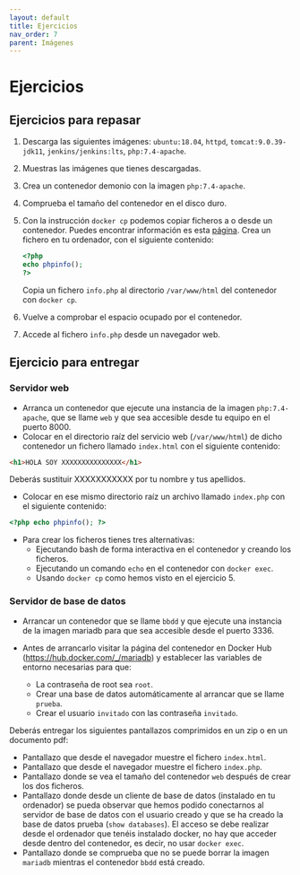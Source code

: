 ```yaml
---
layout: default
title: Ejercicios
nav_order: 7
parent: Imágenes
---
```

# Ejercicios

## Ejercicios para repasar

1. Descarga las siguientes imágenes: `ubuntu:18.04`, `httpd`, `tomcat:9.0.39-jdk11`, `jenkins/jenkins:lts`, `php:7.4-apache`.
2. Muestras las imágenes que tienes descargadas.
3. Crea un contenedor demonio con la imagen `php:7.4-apache`.
4. Comprueba el tamaño del contenedor en el disco duro.
5. Con la instrucción `docker cp` podemos copiar ficheros a o desde un contenedor. Puedes encontrar información es esta [página](https://docs.docker.com/engine/reference/commandline/cp/). 
    Crea un fichero en tu ordenador, con el siguiente contenido:

    ```php
    <?php
    echo phpinfo();
    ?>
    ```
    Copia un fichero `info.php` al directorio `/var/www/html` del contenedor con `docker cp`.
6. Vuelve a comprobar el espacio ocupado por el contenedor.
7. Accede al fichero `info.php` desde un navegador web.

## Ejercicio para entregar

### Servidor web

* Arranca un contenedor que ejecute una instancia de la imagen `php:7.4-apache`, que se llame `web` y que sea accesible desde tu equipo en el puerto 8000.
* Colocar en el directorio raíz del servicio web (`/var/www/html`) de dicho contenedor un fichero llamado `index.html` con el siguiente contenido:

```html
<h1>HOLA SOY XXXXXXXXXXXXXXX</h1>
```
Deberás sustituir XXXXXXXXXXX por tu nombre y tus apellidos.

* Colocar en ese mismo directorio raíz un archivo llamado `index.php` con el siguiente contenido:
```php
<?php echo phpinfo(); ?>
```
* Para crear los ficheros tienes tres alternativas:
    * Ejecutando bash de forma interactiva en el contenedor y creando los ficheros.
    * Ejecutando un comando `echo` en el contenedor con `docker exec`.
    * Usando `docker cp` como hemos visto en el ejercicio 5.

### Servidor de base de datos

* Arrancar un contenedor que se llame `bbdd` y que ejecute una instancia de la imagen mariadb para que sea accesible desde el puerto 3336.
* Antes de arrancarlo visitar la página del contenedor en Docker Hub (https://hub.docker.com/_/mariadb) y establecer las variables de entorno necesarias para que:

    * La contraseña de root sea `root`.
    * Crear una base de datos automáticamente al arrancar que se llame `prueba`.
    * Crear el usuario `invitado` con las contraseña `invitado`.

Deberás entregar los siguientes pantallazos comprimidos en un zip o en un documento pdf:

* Pantallazo que desde el navegador muestre el fichero `index.html`.
* Pantallazo que desde el navegador muestre el fichero `index.php`.
* Pantallazo donde se vea el tamaño del contenedor `web` después de crear los dos ficheros.
* Pantallazo donde desde un cliente de base de datos (instalado en tu ordenador) se pueda observar que hemos podido conectarnos al servidor de base de datos con el usuario creado y que se ha creado la base de datos prueba (`show databases`). El acceso se debe realizar desde el ordenador que tenéis instalado docker, no hay que acceder desde dentro del contenedor, es decir, no usar `docker exec`.
* Pantallazo donde se comprueba que no se puede borrar la imagen `mariadb` mientras el contenedor `bbdd` está creado.

